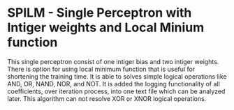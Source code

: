 # SPILM - Single Perceptron with Intiger weights and Local Minium function
This single perceptron consist of one intiger bias and two intiger weights. There is option for using local minimum function that is useful for shortening the training time. It is able to solves simple logical operations like AND, OR, NAND, NOR, and NOT. It is added the logging functionality of all coefficients, over iteration process, into one text file which can be analyzed later. This algorithm can not resolve XOR or XNOR logical operations.
